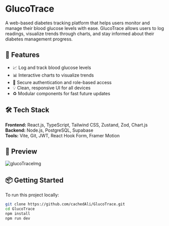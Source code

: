 # GlucoTrace

A web-based diabetes tracking platform that helps users monitor and manage their blood glucose levels with ease. GlucoTrace allows users to log readings, visualize trends through charts, and stay informed about their diabetes management progress.

## 🚀 Features

- 📈 Log and track blood glucose levels
- 📊 Interactive charts to visualize trends
- 🔐 Secure authentication and role-based access
- 💡 Clean, responsive UI for all devices
- ♻️ Modular components for fast future updates

## 🛠️ Tech Stack

**Frontend:** React.js, TypeScript, Tailwind CSS, Zustand, Zod, Chart.js  
**Backend:** Node.js, PostgreSQL, Supabase  
**Tools:** Vite, Git, JWT, React Hook Form, Framer Motion

## 📸 Preview

![glucoTraceImg](https://github.com/user-attachments/assets/d8b65823-8404-4d7f-871e-a49ede51edd7)

## 📦 Getting Started

To run this project locally:

```bash
git clone https://github.com/cachedAli/GlucoTrace.git
cd GlucoTrace
npm install
npm run dev
